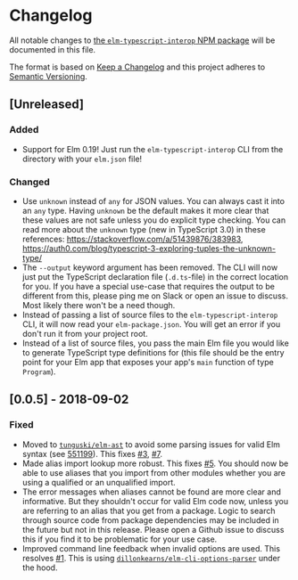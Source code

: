 # Changelog

All notable changes to
[the `elm-typescript-interop` NPM package](https://www.npmjs.com/package/elm-typescript-interop)
will be documented in this file.

The format is based on [Keep a Changelog](http://keepachangelog.com/en/1.0.0/)
and this project adheres to [Semantic Versioning](http://semver.org/spec/v2.0.0.html).

## [Unreleased]

### Added

- Support for Elm 0.19! Just run the `elm-typescript-interop` CLI from the
  directory with your `elm.json` file!

### Changed

- Use `unknown` instead of `any` for JSON values. You can always cast it into
  an `any` type. Having `unknown` be the default makes it more clear that these values
  are not safe unless you do explicit type checking. You can read more about the
  `unknown` type (new in TypeScript 3.0) in these references:
  https://stackoverflow.com/a/51439876/383983, https://auth0.com/blog/typescript-3-exploring-tuples-the-unknown-type/
- The `--output` keyword argument has been removed. The CLI will now just
  put the TypeScript declaration file (`.d.ts`-file) in the correct location
  for you. If you have a special use-case that requires the output to be different from this,
  please ping me on Slack or open an issue to discuss. Most likely there won't be a need though.
- Instead of passing a list of source files to the `elm-typescript-interop` CLI, it will now
  read your `elm-package.json`. You will get an error if you don't run it from
  your project root.
- Instead of a list of source files, you pass the main Elm file you would like to generate
  TypeScript type definitions for (this file should be the entry point for your Elm app that exposes
  your app's `main` function of type `Program`).

## [0.0.5] - 2018-09-02

### Fixed

- Moved to [`tunguski/elm-ast`](https://github.com/tunguski/elm-ast) to avoid some parsing issues for valid Elm syntax (see [551199](https://github.com/dillonkearns/elm-typescript-interop/commit/551199dd12087ad965df3b4e57d985854b3f2eac)). This fixes [#3](https://github.com/dillonkearns/elm-typescript-interop/issues/3), [#7](https://github.com/dillonkearns/elm-typescript-interop/issues/7).
- Made alias import lookup more robust. This fixes [#5](https://github.com/dillonkearns/elm-typescript-interop/issues/5). You should
  now be able to use aliases that you import from other modules whether you are using a qualified or an unqualified import.
- The error messages when aliases cannot be found are more clear and informative. But they shouldn't occur for valid Elm code now, unless you are referring to an alias that you get from a package. Logic to search through source code from package dependencies may be included in the future but not in this release. Please open a Github issue to discuss this if you find it to be problematic for your use case.
- Improved command line feedback when invalid options are used. This resolves [#1](https://github.com/dillonkearns/elm-typescript-interop/issues/1). This is using [`dillonkearns/elm-cli-options-parser`](https://github.com/dillonkearns/elm-cli-options-parser) under the hood.
